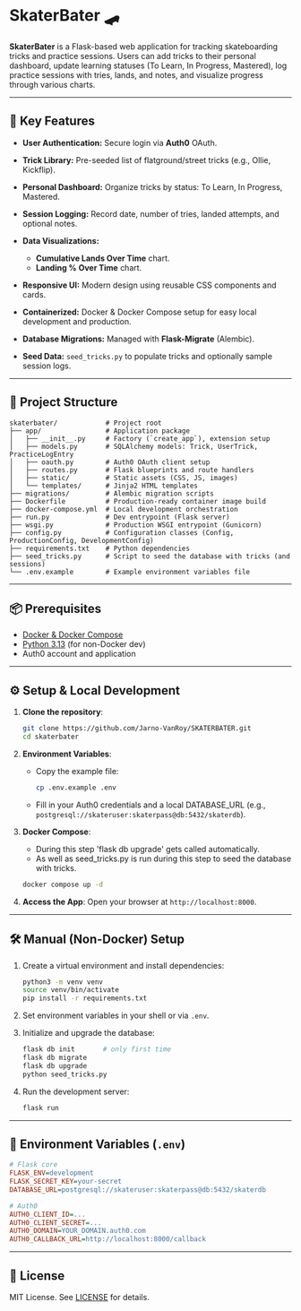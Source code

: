 # SkaterBater 🛹

**SkaterBater** is a Flask-based web application for tracking skateboarding tricks and practice sessions. Users can add tricks to their personal dashboard, update learning statuses (To Learn, In Progress, Mastered), log practice sessions with tries, lands, and notes, and visualize progress through various charts.

---

## 🚀 Key Features

* **User Authentication:** Secure login via **Auth0** OAuth.
* **Trick Library:** Pre-seeded list of flatground/street tricks (e.g., Ollie, Kickflip).
* **Personal Dashboard:** Organize tricks by status: To Learn, In Progress, Mastered.
* **Session Logging:** Record date, number of tries, landed attempts, and optional notes.
* **Data Visualizations:**

  * **Cumulative Lands Over Time** chart.
  * **Landing % Over Time** chart.
* **Responsive UI:** Modern design using reusable CSS components and cards.
* **Containerized:** Docker & Docker Compose setup for easy local development and production.
* **Database Migrations:** Managed with **Flask-Migrate** (Alembic).
* **Seed Data:** `seed_tricks.py` to populate tricks and optionally sample session logs.

---

## 📁 Project Structure

```
skaterbater/            # Project root
├── app/                # Application package
│   ├── __init__.py     # Factory (`create_app`), extension setup
│   ├── models.py       # SQLAlchemy models: Trick, UserTrick, PracticeLogEntry
│   ├── oauth.py        # Auth0 OAuth client setup
│   ├── routes.py       # Flask blueprints and route handlers
│   ├── static/         # Static assets (CSS, JS, images)
│   └── templates/      # Jinja2 HTML templates
├── migrations/         # Alembic migration scripts
├── Dockerfile          # Production-ready container image build
├── docker-compose.yml  # Local development orchestration
├── run.py              # Dev entrypoint (Flask server)
├── wsgi.py             # Production WSGI entrypoint (Gunicorn)
├── config.py           # Configuration classes (Config, ProductionConfig, DevelopmentConfig)
├── requirements.txt    # Python dependencies
├── seed_tricks.py      # Script to seed the database with tricks (and sessions)
└── .env.example        # Example environment variables file
```

---

## 📦 Prerequisites

* [Docker & Docker Compose](https://docs.docker.com/get-docker/)
* [Python 3.13](https://www.python.org/downloads/) (for non-Docker dev)
* Auth0 account and application

---

## ⚙️ Setup & Local Development

1. **Clone the repository**:

   ```bash
   git clone https://github.com/Jarno-VanRoy/SKATERBATER.git
   cd skaterbater
   ```

2. **Environment Variables**:

   * Copy the example file:

     ```bash
     cp .env.example .env
     ```
   * Fill in your Auth0 credentials and a local DATABASE\_URL (e.g., `postgresql://skateruser:skaterpass@db:5432/skaterdb`).

3. **Docker Compose**:

   * During this step 'flask db upgrade' gets called automatically.
   * As well as seed_tricks.py is run during this step to seed the database with tricks.


   ```bash
   docker compose up -d
   ```

4. **Access the App**:
   Open your browser at `http://localhost:8000`.

---

## 🛠️ Manual (Non-Docker) Setup

1. Create a virtual environment and install dependencies:

   ```bash
   python3 -m venv venv
   source venv/bin/activate
   pip install -r requirements.txt
   ```

2. Set environment variables in your shell or via `.env`.

3. Initialize and upgrade the database:

   ```bash
   flask db init       # only first time
   flask db migrate
   flask db upgrade
   python seed_tricks.py
   ```

4. Run the development server:

   ```bash
   flask run
   ```
---
## 🎯 Environment Variables (`.env`)

```ini
# Flask core
FLASK_ENV=development
FLASK_SECRET_KEY=your-secret
DATABASE_URL=postgresql://skateruser:skaterpass@db:5432/skaterdb

# Auth0
AUTH0_CLIENT_ID=...
AUTH0_CLIENT_SECRET=...
AUTH0_DOMAIN=YOUR_DOMAIN.auth0.com
AUTH0_CALLBACK_URL=http://localhost:8000/callback
```
---

## 📄 License

MIT License. See [LICENSE](LICENSE) for details.
